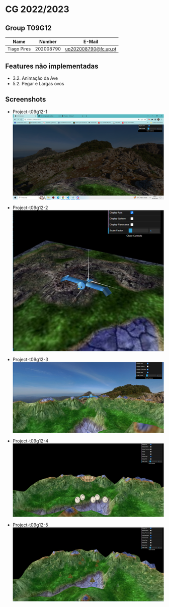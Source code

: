 # CG 2022/2023

## Group T09G12
| Name             | Number    | E-Mail             |
| ---------------- | --------- | ------------------ |
| Tiago Pires       | 202008790 | up202008790@fc.up.pt |

## Features não implementadas 
* 3.2. Animação da Ave
* 5.2. Pegar e Largas ovos

## Screenshots

* Project-t09g12-1
![Panorama](images/project-t09g12-1.png)

* Project-t09g12-2
![Bird](images/project-t09g12-2.png)

* Project-t09g12-3
![Terrain](images/project-t09g12-3.png)

* Project-t09g12-4
![Eggs and Nest](images/project-t09g12-4.png)

* Project-t09g12-5
![MyBillboard](images/project-t09g12-5.png)